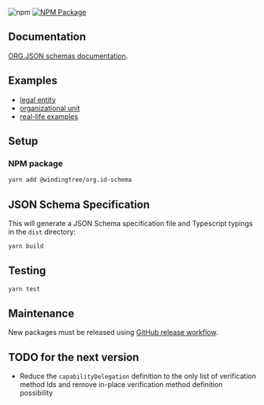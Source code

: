 ![npm](https://img.shields.io/npm/v/@windingtree/org.id-schema) [![NPM Package](https://github.com/windingtree/org.id-schema/actions/workflows/tests.yml/badge.svg)](https://github.com/windingtree/org.id-schema/actions/workflows/tests.yml)

## Documentation

[ORG.JSON schemas documentation](https://windingtree.github.io/org.id-sdk/#/build/org.id-schema/index).

## Examples

- [legal entity](examples/legal-entity.json)
- [organizational unit](examples/unit.json)
- [real-life examples](https://github.com/windingtree/orgids)

## Setup

### NPM package

```sh
yarn add @windingtree/org.id-schema
```
## JSON Schema Specification

This will generate a JSON Schema specification file and Typescript typings in the `dist` directory:

```bash
yarn build
```

## Testing

```bash
yarn test
```

## Maintenance

New packages must be released using [GitHub release workflow](https://github.com/windingtree/org.id-schema/releases/new).

## TODO for the next version

- Reduce the `capabilityDelegation` definition to the only list of verification method Ids and remove in-place verification method definition possibility
